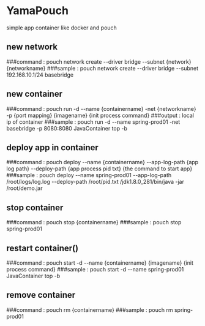 # YamaPouch
simple app container like docker and pouch

## new network
###command : pouch network create --driver bridge --subnet {network} {networkname}
###sample : pouch network create --driver bridge --subnet 192.168.10.1/24 basebridge

## new container
###command : pouch run -d --name {containername} -net {networkname} -p {port mapping} {imagename} {init process command}
###output : local ip of container
###sample : pouch run -d --name spring-prod01 -net basebridge -p 8080:8080 JavaContainer top -b

## deploy app in container
###command : pouch deploy --name {containername} --app-log-path {app log path} --deploy-path {app process pid txt} {the command to start app}
###sample : pouch deploy --name spring-prod01 --app-log-path /root/logs/log.log --deploy-path /root/pid.txt /jdk1.8.0_281/bin/java -jar /root/demo.jar

## stop container
###command : pouch stop {containername}
###sample : pouch stop spring-prod01

## restart container()
###command : pouch start -d --name {containername}  {imagename} {init process command}
###sample : pouch start -d --name spring-prod01  JavaContainer top -b

## remove container
###command : pouch rm {containername}
###sample : pouch rm spring-prod01



